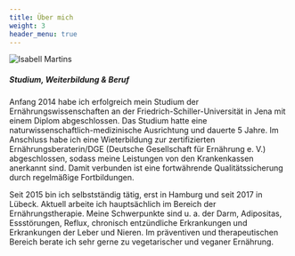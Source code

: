 ```yaml
---
title: Über mich
weight: 3
header_menu: true
---
```

![Isabell Martins](/images/P1030686-1439462908988.jpg)

##### Studium, Weiterbildung & Beruf

Anfang 2014 habe ich erfolgreich mein Studium der Ernährungswissenschaften an der Friedrich-Schiller-Universität in Jena mit einem Diplom abgeschlossen. Das Studium hatte eine naturwissenschaftlich-medizinische Ausrichtung und dauerte 5 Jahre.
Im Anschluss habe ich eine Wieterbildung zur zertifizierten Ernährungsberaterin/DGE (Deutsche Gesellschaft für Ernährung e. V.) abgeschlossen, sodass meine Leistungen von den Krankenkassen anerkannt sind. Damit verbunden ist eine fortwährende Qualitätssicherung durch regelmäßige Fortbildungen.

Seit 2015 bin ich selbstständig tätig, erst in Hamburg und seit 2017 in Lübeck. Aktuell arbeite ich hauptsächlich im Bereich der Ernährungstherapie. Meine Schwerpunkte sind u. a. der Darm, Adipositas, Essstörungen, Reflux, chronisch entzündliche Erkrankungen und Erkrankungen der Leber und Nieren. Im präventiven und therapeutischen Bereich berate ich sehr gerne zu vegetarischer und veganer Ernährung.